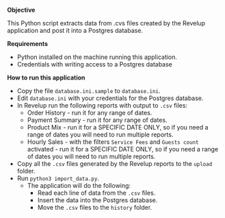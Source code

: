 **Objective**

This Python script extracts data from .cvs files created by the Revelup application and post it into a Postgres database.

**Requirements**

* Python installed on the machine running this application.
* Credentials with writing access to a Postgres database

**How to run this application**

* Copy the file `database.ini.sample` to `database.ini`.
* Edit `database.ini` with your credentials for the Postgres database.
* In Revelup run the following reports with output to `.csv` files:
  * Order History - run it for any range of dates.
  * Payment Summary - run it for any range of dates.
  * Product Mix - run it for a SPECIFIC DATE ONLY, so if you need a range of dates you will need to run multiple reports.
  * Hourly Sales - with the filters `Service Fees` and `Guests count` activated - run it for a SPECIFIC DATE ONLY, so if you need a range of dates you will need to run multiple reports.
* Copy all the `.csv` files generated by the Revelup reports to the `upload` folder.
* Run `python3 import_data.py`.
  * The application will do the following:
    * Read each line of data from the `.csv` files.
    * Insert the data into the Postgres database.
    * Move the `.csv` files to the `history` folder.
